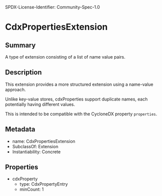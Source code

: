 SPDX-License-Identifier: Community-Spec-1.0

# CdxPropertiesExtension

## Summary

A type of extension consisting of a list of name value pairs.

## Description

This extension provides a more structured extension using a name-value
approach.

Unlike key-value stores, cdxProperties support duplicate names, each
potentially having different values.

This is intended to be compatible with the CycloneDX property `properties`.

## Metadata

- name: CdxPropertiesExtension
- SubclassOf: Extension
- Instantiability: Concrete

## Properties

- cdxProperty
  - type: CdxPropertyEntry
  - minCount: 1
